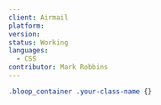 ```yaml
---
client: Airmail
platform:
version:
status: Working
languages:
  - CSS
contributor: Mark Robbins
---
```


```css
.bloop_container .your-class-name {}
```
